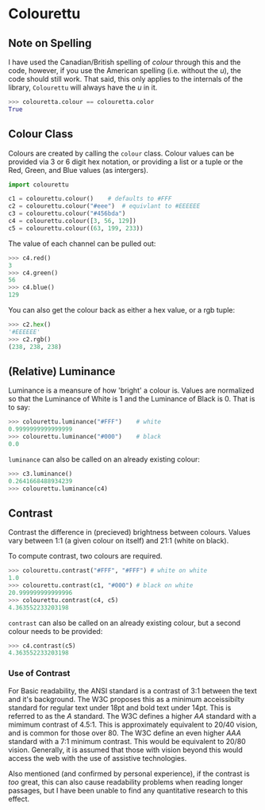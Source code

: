 # Colourettu

## Note on Spelling

I have used the Canadian/British spelling of *colour* through this
and the code, however, if you use the American spelling (i.e. without
the *u*), the code should still work. That said, this only applies
to the internals of the library, `Colourettu` will always have the *u*
in it.

~~~python
>>> colouretta.colour == colouretta.color
True
~~~

## Colour Class

Colours are created by calling the `colour` class. Colour values
can be provided via 3 or 6 digit hex notation, or providing a
list or a tuple or the Red, Green, and Blue values (as intergers).

~~~python
import colourettu

c1 = colourettu.colour()	# defaults to #FFF
c2 = colourettu.colour("#eee")	# equivlant to #EEEEEE
c3 = colourettu.colour("#456bda")
c4 = colourettu.colour([3, 56, 129])
c5 = colourettu.colour((63, 199, 233))
~~~

The value of each channel can be pulled out:

~~~python
>>> c4.red()
3
>>> c4.green()
56
>>> c4.blue()
129
~~~

You can also get the colour back as either a hex value, or a rgb tuple:

~~~python
>>> c2.hex()
'#EEEEEE'
>>> c2.rgb()
(238, 238, 238)
~~~

## (Relative) Luminance

Luminance is a meansure of how 'bright' a colour is. Values are normalized
so that the Luminance of White is 1 and the Luminance of Black is 0. That is
to say:

~~~python
>>> colourettu.luminance("#FFF")	# white
0.9999999999999999
>>> colourettu.luminance("#000")	# black
0.0
~~~

`luminance` can also be called on an already existing colour:

~~~python
>>> c3.luminance()
0.2641668488934239
>>> colourettu.luminance(c4)
~~~

## Contrast

Contrast the difference in (precieved) brightness between colours.
Values vary between 1:1 (a given colour on itself) and 21:1 (white on black).

To compute contrast, two colours are required.

~~~python
>>> colourettu.contrast("#FFF", "#FFF")	# white on white
1.0
>>> colourettu.contrast(c1, "#000")	# black on white
20.999999999999996
>>> colourettu.contrast(c4, c5)
4.363552233203198
~~~

`contrast` can also be called on an already existing colour, but a second
colour needs to be provided:

~~~python
>>> c4.contrast(c5)
4.363552233203198
~~~

### Use of Contrast

For Basic readability, the ANSI standard is a contrast of 3:1 between the text
and it's background. The W3C proposes this as a minimum acceissibilty standard
for regular text under 18pt and bold text under 14pt. This is referred to as the
*A* standard. The W3C defines a higher *AA* standard with a mimimum contrast of
4.5:1. This is approximately equivalent to 20/40 vision, and is common for
those over 80. The W3C define an even higher *AAA* standard with a 7:1 minimum
contrast. This would be equivalent to 20/80 vision. Generally, it is assumed
that those with vision beyond this would access the web with the use of
assistive technologies.

Also mentioned (and confirmed by personal experience), if the contrast is *too*
great, this can also cause readability problems when reading longer passages,
but I have been unable to find any quantitative research to this effect.
